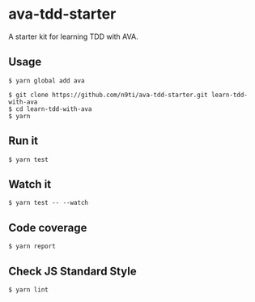 # ava-tdd-starter
A starter kit for learning TDD with AVA.

## Usage
```
$ yarn global add ava
```

```
$ git clone https://github.com/n9ti/ava-tdd-starter.git learn-tdd-with-ava
$ cd learn-tdd-with-ava
$ yarn
```

## Run it
```
$ yarn test
```

## Watch it
```
$ yarn test -- --watch
```

## Code coverage
```
$ yarn report
```

## Check JS Standard Style
```
$ yarn lint
```
